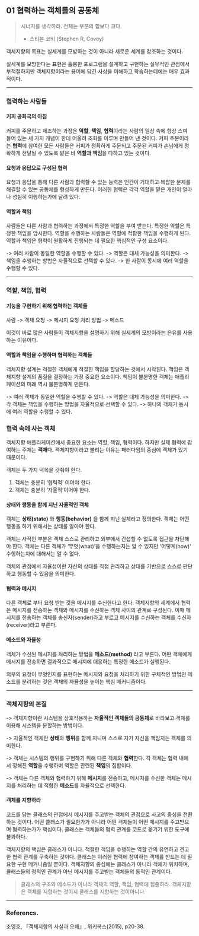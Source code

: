 ## 01 협력하는 객체들의 공동체

> 시너지를 생각하라. 전체는 부분의 합보다 크다.
> - 스티븐 코비 (Stephen R, Covey)

객체지향의 목표는 실세계를 모방하는 것이 아니라 새로운 세계를 창조하는 것이다. 

실세계를 모방한다는 표현은 훌륭한 프로그램을 설계하고 구현하는 실무적인 관점에서 부적절하지만 객체지향이라는 용어에 담긴 사상을 이해하고 학습하는데에는 매우 효과적이다.

---

### 협력하는 사람들

#### 커피 공화국의 아침

커피를 주문하고 제조하는 과정은 **역할**, **책임**, **협력**이라는 사람의 일상 속에 항상 스며 들어 있는 세 가지 개념이 한데 어울려 조화를 이루며 만들어 낸 것이다. 커피 주문이라는 **협력**에 참여한 모든 사람들은 커피가 정확하게 주문되고 주문된 커피가 손님에게 정확하게 전달될 수 있도록 맡은 바 **역할과 책임**을 다하고 있는 것이다.

#### 요청과 응답으로 구성된 협력

요청과 응답을 통해 다른 사람과 협력할 수 있는 능력은 인간이 거대하고 복잡한 문제를 해결할 수 있는 공동체를 형성하게 만든다. 이러한 협력은 각각 역할을 맡은 개인이 얼마나 성실히 이행하는가에 달려 있다.

#### 역할과 책임

사람들은 다른 사람과 협력하는 과정에서 특정한 역할을 부여 받는다. 특정한 역할은 특정한 책임을 암시한다. 역할을 수행하는 사람들은 역할에 적합한 책임을 수행하게 된다. 역할과 책임은 협력이 원활하게 진행되는 데 필요한 핵심적인 구성 요소이다.

-> 여러 사람이 동일한 역할을 수행할 수 있다.
-> 역할은 대체 가능성을 의미한다.
-> 책임을 수행하는 방법은 자율적으로 선택할 수 있다.
-> 한 사람이 동시에 여러 역할을 수행할 수 있다.

---

### 역할, 책임, 협력

#### 기능을 구현하기 위해 협력하는 객체들

사람 -> 객체
요청 -> 메시지
요청 처리 방법 -> 메소드

이것이 바로 많은 사람들이 객체지향을 설명하기 위해 실세계의 모방이라는 은유를 사용하는 이유이다.

#### 역할과 책임을 수행하며 협력하는 객체들

객체지향 설계는 적절한 객체에게 적절한 책임을 할당하는 것에서 시작된다. 책임은 객체지향 설계의 품질을 결정하는 가장 중요한 요소이다. 책임이 불분명한 객체는 애플리케이션의 미래 역시 불분명하게 만든다. 

-> 여러 객체가 동일한 역할을 수행할 수 있다.
-> 역할은 대체 가능성을 의미한다.
-> 각 객체는 책임을 수행하는 방법을 자율적으로 선택할 수 있다.
-> 하나의 객체가 동시에 여러 역할을 수행할 수 있다.

### 협력 속에 사는 객체

객체지향 애플리케이션에서 중요한 요소는 역할, 책임, 협력이다. 하지만 실제 협력에 참여하는 주체는 **객체**다. 객체지향이라고 불리는 이유는 패러다임의 중심에 객체가 있기 때문이다.

객체는 두 가지 덕목을 갖춰야 한다.
1. 객체는 충분히 ‘협력적’ 이어야 한다.
2. 객체는 충분히 ‘자율적’이어야 한다. 

#### 상태와 행동을 함께 지닌 자율적인 객체

객체는 **상태(state)** 와 **행동(behavior)** 을 함께 지닌 실체라고 정의한다. 객체는 어떤 행동을 하기 위해서는 상태를 알아야 한다. 

객체는 사적인 부분은 객체 스스로 관리하고 외부에서 간섭할 수 없도록 접근을 차단해야 한다. 객체는 다른 객체가 ‘무엇(what)’을 수행하는지는 알 수 있지만 ‘어떻게(how)’ 수행하는지에 대해서는 알 수 없다.

객체의 관점에서 자율성이란 자신의 상태를 직접 관리하고 상태를 기반으로 스스로 판단하고 행동할 수 있음을 의미한다.

#### 협력과 메시지

다른 객체로 부터 요청 받는 것을 메시지를 수신한다고 한다. 객체지향의 세계에서 협력은 메시지를 전송하는 객체와 메시지를 수신하는 객체 사이의 관계로 구성된다. 이때 메시지를 전송하는 객체를 송신자(sender)라고 부르고 메시지를 수신하는 객체를 수신자(receiver)라고 부른다.

#### 메소드와 자율성

객체가 수신된 메시지를 처리하는 방법을 **메소드(method)** 라고 부른다. 어떤 객체에게 메시지를 전송하면 결과적으로 메시지에 대응하는 특정한 메소드가 실행된다. 

외부의 요청이 무엇인지를 표현하는 메시지와 요청을 처리하기 위한 구체적인 방법인 메소드를 분리하는 것은 객체의 자율성을 높이는 핵심 메커니즘이다.

---

### 객체지향의 본질

-> 객체지향이란 시스템을 상호작용하는 **자율적인 객체들의 공동체**로 바라보고 객체를 이용해 시스템을 분할하는 방법이다.

-> 자율적인 객체란 **상태**와 **행위**를 함께 지니며 스스로 자기 자신을 책임지는 객체를 의미한다.

-> 객체는 시스템의 행위를 구현하기 위해 다른 객체와 **협력**한다. 각 객체는 협력 내에서 정해진 **역할**을 수행하며 역할은 관련된 **책임**의 집합이다.

-> 객체는 다른 객체와 협력하기 위해 **메시지**를 전송하고, 메시지를 수신한 객체는 메시지를 처리하는 데 적합한 **메소드**를 자율적으로 선택한다.

#### 객체를 지향하라

코드를 담는 클래스의 관점에서 메시지를 주고받는 객체의 관점으로 사고의 중심을 전환하는 것이다. 어떤 클래스가 필요한가가 아니라 어떤 객체들이 어떤 메시지를 주고받으며 협력하는가가 핵심이다. 클래스는 객체들의 협력 관계를 코드로 옮기기 위한 도구에 불과하다.

객체지향의 핵심은 클래스가 아니다. 적절한 책임을 수행하는 역할 간의 유연하고 견고한 협력 관계를 구축하는 것이다. 클래스는 이러한 협력에 참여하는 객체를 만드는 데 필요한 구현 메커니즘일 뿐이다. 객체지향의 중심에는 클래스가 아니라 객체가 위치하며, 클래스들의 정적인 관계가 아닌 메시지를 주고받는 객체들의 동적인 관계이다.

> 클래스의 구조와 메소드가 아니라 객체의 역할, 책임, 협력에 집중하라. 객체지향은 객체를 지향하는 것이지 클래스를 지향하는 것이아니다.

---

### Referencs.

조영호, 『객체지향의 사실과 오해』, 위키북스(2015), p20-38.